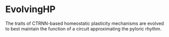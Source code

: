 # EvolvingHP
The traits of CTRNN-based homeostatic plasticity mechanisms are evolved to best maintain the function of a circuit approximating the pyloric rhythm.
